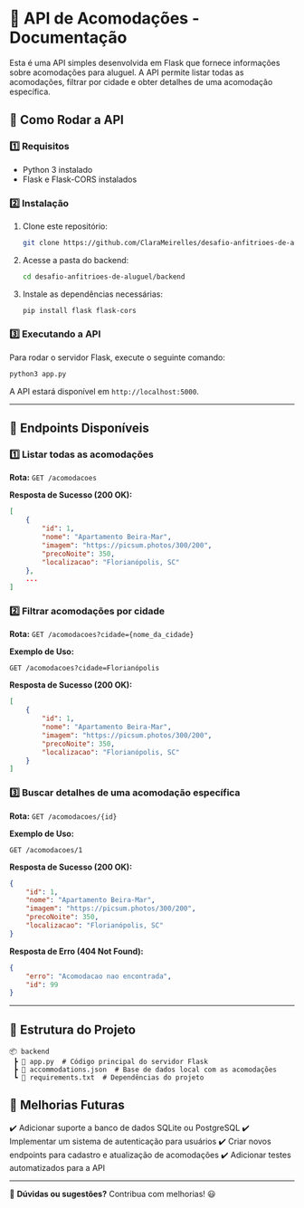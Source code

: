 # 📌 API de Acomodações - Documentação

Esta é uma API simples desenvolvida em Flask que fornece informações sobre acomodações para aluguel. A API permite listar todas as acomodações, filtrar por cidade e obter detalhes de uma acomodação específica.

## 🚀 Como Rodar a API

### **1️⃣ Requisitos**
- Python 3 instalado
- Flask e Flask-CORS instalados

### **2️⃣ Instalação**
1. Clone este repositório:
   ```bash
   git clone https://github.com/ClaraMeirelles/desafio-anfitrioes-de-aluguel.git
   ```
2. Acesse a pasta do backend:
   ```bash
   cd desafio-anfitrioes-de-aluguel/backend
   ```
3. Instale as dependências necessárias:
   ```bash
   pip install flask flask-cors
   ```

### **3️⃣ Executando a API**
Para rodar o servidor Flask, execute o seguinte comando:
```bash
python3 app.py
```
A API estará disponível em `http://localhost:5000`.

---

## 📌 Endpoints Disponíveis

### **1️⃣ Listar todas as acomodações**
**Rota:** `GET /acomodacoes`

**Resposta de Sucesso (200 OK):**
```json
[
    {
        "id": 1,
        "nome": "Apartamento Beira-Mar",
        "imagem": "https://picsum.photos/300/200",
        "precoNoite": 350,
        "localizacao": "Florianópolis, SC"
    },
    ...
]
```

### **2️⃣ Filtrar acomodações por cidade**
**Rota:** `GET /acomodacoes?cidade={nome_da_cidade}`

**Exemplo de Uso:**
```
GET /acomodacoes?cidade=Florianópolis
```

**Resposta de Sucesso (200 OK):**
```json
[
    {
        "id": 1,
        "nome": "Apartamento Beira-Mar",
        "imagem": "https://picsum.photos/300/200",
        "precoNoite": 350,
        "localizacao": "Florianópolis, SC"
    }
]
```

### **3️⃣ Buscar detalhes de uma acomodação específica**
**Rota:** `GET /acomodacoes/{id}`

**Exemplo de Uso:**
```
GET /acomodacoes/1
```

**Resposta de Sucesso (200 OK):**
```json
{
    "id": 1,
    "nome": "Apartamento Beira-Mar",
    "imagem": "https://picsum.photos/300/200",
    "precoNoite": 350,
    "localizacao": "Florianópolis, SC"
}
```

**Resposta de Erro (404 Not Found):**
```json
{
    "erro": "Acomodacao nao encontrada",
    "id": 99
}
```

---

## 📂 Estrutura do Projeto

```
📦 backend
 ┣ 📜 app.py  # Código principal do servidor Flask
 ┣ 📜 accommodations.json  # Base de dados local com as acomodações
 ┗ 📜 requirements.txt  # Dependências do projeto
```

## 🔧 Melhorias Futuras
✔️ Adicionar suporte a banco de dados SQLite ou PostgreSQL
✔️ Implementar um sistema de autenticação para usuários
✔️ Criar novos endpoints para cadastro e atualização de acomodações
✔️ Adicionar testes automatizados para a API

---
📢 **Dúvidas ou sugestões?** Contribua com melhorias! 😃

